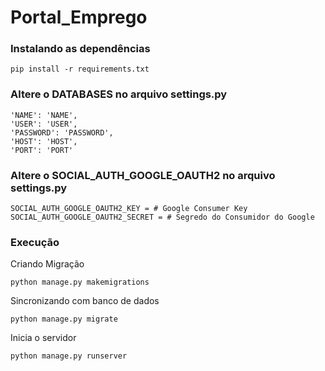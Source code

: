 # Portal_Emprego

### Instalando as dependências
```
pip install -r requirements.txt
```
### Altere o DATABASES no arquivo settings.py
```
'NAME': 'NAME',
'USER': 'USER',
'PASSWORD': 'PASSWORD',
'HOST': 'HOST',
'PORT': 'PORT'
```
### Altere o SOCIAL_AUTH_GOOGLE_OAUTH2 no arquivo settings.py
```
SOCIAL_AUTH_GOOGLE_OAUTH2_KEY = # Google Consumer Key
SOCIAL_AUTH_GOOGLE_OAUTH2_SECRET = # Segredo do Consumidor do Google
```

### Execução
Criando Migração

```
python manage.py makemigrations
```
Sincronizando com banco de dados
```
python manage.py migrate
```
Inicia o servidor
```
python manage.py runserver
```
